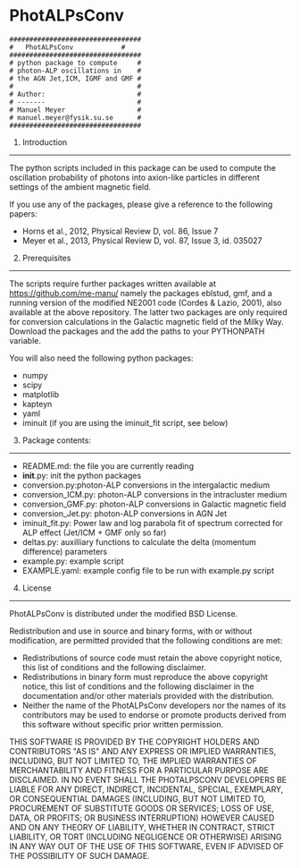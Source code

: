 PhotALPsConv
============

	#################################
	#	PhotALPsConv            #
	#################################
	# python package to compute     #
	# photon-ALP oscillations in    #
	# the AGN Jet,ICM, IGMF and GMF #
	#                               #
	# Author:                       #
	# -------                       #
	# Manuel Meyer                  #
	# manuel.meyer@fysik.su.se      #
	#################################

1. Introduction
---------------

The python scripts included in this package can be used
to compute the oscillation probability of photons into 
axion-like particles in different settings of the ambient
magnetic field.

If you use any of the packages, please give a reference to the 
following papers:

- Horns et al., 2012, Physical Review D, vol. 86, Issue 7
- Meyer et al., 2013, Physical Review D, vol. 87, Issue 3, id. 035027

2. Prerequisites
----------------

The scripts require further packages written available at https://github.com/me-manu/
namely the packages eblstud, gmf, and a running version of the modified
NE2001 code (Cordes & Lazio, 2001), also available at the above repository.
The latter two packages are only required for conversion calculations in the Galactic
magnetic field of the Milky Way.
Download the packages and the add the paths to your PYTHONPATH variable.

You will also need the following python packages:
- numpy
- scipy
- matplotlib
- kapteyn
- yaml
- iminuit (if you are using the iminuit_fit script, see below)


3. Package contents:
--------------------
- README.md: the file you are currently reading
- __init__.py: init the python packages
- conversion.py:photon-ALP conversions in the intergalactic medium
- conversion_ICM.py: photon-ALP conversions in the intracluster medium
- conversion_GMF.py: photon-ALP conversions in Galactic magnetic field
- conversion_Jet.py: photon-ALP conversions in AGN Jet
- iminuit_fit.py: Power law and log parabola fit of spectrum corrected for ALP effect (Jet/ICM + GMF only so far)
- deltas.py: auxilliary functions to calculate the delta (momentum difference) parameters
- example.py: example script
- EXAMPLE.yaml: example config file to be run with example.py script

4. License
----------
PhotALPsConv is distributed under the modified BSD License.

Redistribution and use in source and binary forms, with or without
modification, are permitted provided that the following conditions are met:
- Redistributions of source code must retain the above copyright
notice, this list of conditions and the following disclaimer.
- Redistributions in binary form must reproduce the above copyright
notice, this list of conditions and the following disclaimer in the
documentation and/or other materials provided with the distribution.
- Neither the name of the PhotALPsConv developers  nor the
names of its contributors may be used to endorse or promote products
derived from this software without specific prior written permission.

THIS SOFTWARE IS PROVIDED BY THE COPYRIGHT HOLDERS AND CONTRIBUTORS "AS IS" AND
ANY EXPRESS OR IMPLIED WARRANTIES, INCLUDING, BUT NOT LIMITED TO, THE IMPLIED
WARRANTIES OF MERCHANTABILITY AND FITNESS FOR A PARTICULAR PURPOSE ARE
DISCLAIMED. IN NO EVENT SHALL THE PHOTALPSCONV DEVELOPERS BE LIABLE FOR ANY
DIRECT, INDIRECT, INCIDENTAL, SPECIAL, EXEMPLARY, OR CONSEQUENTIAL DAMAGES
(INCLUDING, BUT NOT LIMITED TO, PROCUREMENT OF SUBSTITUTE GOODS OR SERVICES;
LOSS OF USE, DATA, OR PROFITS; OR BUSINESS INTERRUPTION) HOWEVER CAUSED AND
ON ANY THEORY OF LIABILITY, WHETHER IN CONTRACT, STRICT LIABILITY, OR TORT
(INCLUDING NEGLIGENCE OR OTHERWISE) ARISING IN ANY WAY OUT OF THE USE OF THIS
SOFTWARE, EVEN IF ADVISED OF THE POSSIBILITY OF SUCH DAMAGE.

